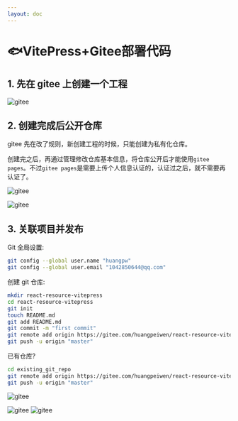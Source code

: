 ```yaml
---
layout: doc
---
```


# 🐟VitePress+Gitee部署代码

## 1. 先在 gitee 上创建一个工程

![gitee](https://picss.sunbangyan.cn/2023/11/03/7503ea97e3db8723178b7552a328dc6a.png)

## 2. 创建完成后公开仓库

gitee 先在改了规则，新创建工程的时候，只能创建为私有化仓库。

创建完之后，再通过管理修改仓库基本信息，将仓库公开后才能使用`gitee pages`。不过`gitee pages`是需要上传个人信息认证的，认证过之后，就不需要再认证了。

![gitee](https://picss.sunbangyan.cn/2023/11/03/7050228e6aba10e75ad001efbb22fceb.png)

![gitee](https://picst.sunbangyan.cn/2023/11/03/0c2ed15e016041a9ef38109cb577aff6.png)

## 3. 关联项目并发布

Git 全局设置:

```bash
git config --global user.name "huangpw"
git config --global user.email "1042850644@qq.com"
```

创建 git 仓库:

```bash
mkdir react-resource-vitepress
cd react-resource-vitepress
git init
touch README.md
git add README.md
git commit -m "first commit"
git remote add origin https://gitee.com/huangpeiwen/react-resource-vitepress.git
git push -u origin "master"
```

已有仓库?

```bash
cd existing_git_repo
git remote add origin https://gitee.com/huangpeiwen/react-resource-vitepress.git
git push -u origin "master"
```

![gitee](https://picst.sunbangyan.cn/2023/11/03/6582dc547b379ea027a5520c9f651a80.png)

![gitee](https://picdm.sunbangyan.cn/2023/11/03/064246d395de028eb89fa2615429ac30.png)
![gitee](https://picss.sunbangyan.cn/2023/11/03/adea22fc1b36d911570fbb753207fa3e.png)
